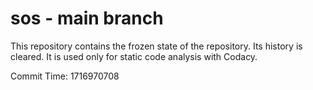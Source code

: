 # sos - main branch

This repository contains the frozen state of the repository.
Its history is cleared. It is used only for static code
analysis with Codacy.

Commit Time: 1716970708